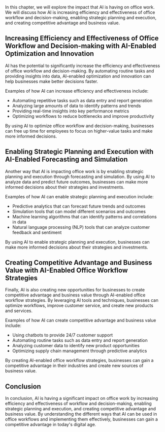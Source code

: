 
In this chapter, we will explore the impact that AI is having on office work. We will discuss how AI is increasing efficiency and effectiveness of office workflow and decision-making, enabling strategic planning and execution, and creating competitive advantage and business value.

Increasing Efficiency and Effectiveness of Office Workflow and Decision-making with AI-Enabled Optimization and Innovation
--------------------------------------------------------------------------------------------------------------------------

AI has the potential to significantly increase the efficiency and effectiveness of office workflow and decision-making. By automating routine tasks and providing insights into data, AI-enabled optimization and innovation can help businesses make better decisions faster.

Examples of how AI can increase efficiency and effectiveness include:

* Automating repetitive tasks such as data entry and report generation
* Analyzing large amounts of data to identify patterns and trends
* Providing real-time insights into key performance metrics
* Optimizing workflows to reduce bottlenecks and improve productivity

By using AI to optimize office workflow and decision-making, businesses can free up time for employees to focus on higher-value tasks and make more informed decisions.

Enabling Strategic Planning and Execution with AI-Enabled Forecasting and Simulation
------------------------------------------------------------------------------------

Another way that AI is impacting office work is by enabling strategic planning and execution through forecasting and simulation. By using AI to analyze data and predict future outcomes, businesses can make more informed decisions about their strategies and investments.

Examples of how AI can enable strategic planning and execution include:

* Predictive analytics that can forecast future trends and outcomes
* Simulation tools that can model different scenarios and outcomes
* Machine learning algorithms that can identify patterns and correlations in data
* Natural language processing (NLP) tools that can analyze customer feedback and sentiment

By using AI to enable strategic planning and execution, businesses can make more informed decisions about their strategies and investments.

Creating Competitive Advantage and Business Value with AI-Enabled Office Workflow Strategies
--------------------------------------------------------------------------------------------

Finally, AI is also creating new opportunities for businesses to create competitive advantage and business value through AI-enabled office workflow strategies. By leveraging AI tools and techniques, businesses can optimize workflows, improve customer service, and create new products and services.

Examples of how AI can create competitive advantage and business value include:

* Using chatbots to provide 24/7 customer support
* Automating routine tasks such as data entry and report generation
* Analyzing customer data to identify new product opportunities
* Optimizing supply chain management through predictive analytics

By creating AI-enabled office workflow strategies, businesses can gain a competitive advantage in their industries and create new sources of business value.

Conclusion
----------

In conclusion, AI is having a significant impact on office work by increasing efficiency and effectiveness of workflow and decision-making, enabling strategic planning and execution, and creating competitive advantage and business value. By understanding the different ways that AI can be used in office workflows and implementing them effectively, businesses can gain a competitive advantage in today's digital age.
